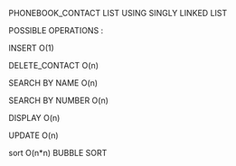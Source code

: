 PHONEBOOK_CONTACT LIST USING SINGLY LINKED LIST

POSSIBLE OPERATIONS :

INSERT O(1)

DELETE_CONTACT O(n)

SEARCH BY NAME O(n)

SEARCH BY NUMBER O(n)

DISPLAY O(n)

UPDATE O(n) 

sort O(n*n) BUBBLE SORT
